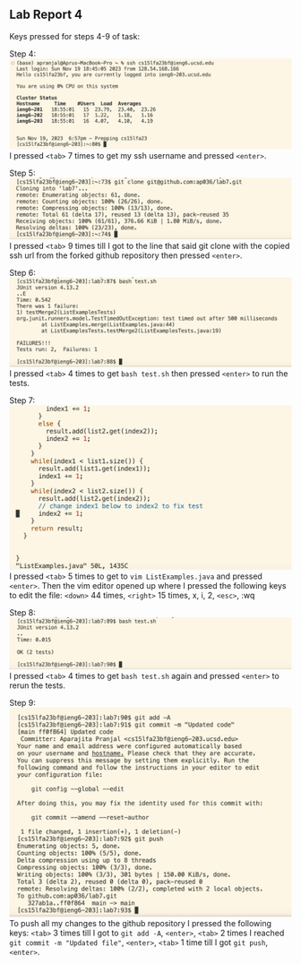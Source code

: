## Lab Report 4

Keys pressed for steps 4-9 of task:

Step 4:
![Image](lab04_pngs/step4.png)
I pressed `<tab>` 7 times to get my ssh username and pressed `<enter>`.

Step 5:
![Image](lab04_pngs/step5.png)
I pressed `<tab>` 9 times till I got to the line that said git clone with the copied ssh url from the forked github repository then pressed `<enter>`.

Step 6:
![Image](lab04_pngs/step6.png)
I pressed `<tab>` 4 times to get `bash test.sh` then pressed `<enter>` to run the tests.

Step 7:
![Image](lab04_pngs/step7.png)
I pressed `<tab>` 5 times to get to `vim ListExamples.java` and pressed `<enter>`. Then the vim editor opened up where I pressed the following keys to edit the file: `<down>` 44 times, `<right>` 15 times, x, i, 2, `<esc>`, :wq

Step 8:
![Image](lab04_pngs/step8.png)
I pressed `<tab>` 4 times to get `bash test.sh` again and pressed `<enter>` to rerun the tests.

Step 9:
![Image](lab04_pngs/step9.png)
To push all my changes to the github repository I pressed the following keys:
`<tab>` 3 times till I got to `git add -A`, `<enter>`, `<tab>` 2 times I reached `git commit -m "Updated file"`, `<enter>`, `<tab>` 1 time till I got `git push`, `<enter>`.
